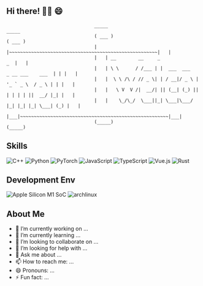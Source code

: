 ## Hi there! 👋👋  😄  

```text                                                                                     
                                _____                                                      _____ 
                                ( ___ )                                                    ( ___ )
                                |   |~~~~~~~~~~~~~~~~~~~~~~~~~~~~~~~~~~~~~~~~~~~~~~~~~~~~~~|   | 
                                |   | __        __     _                                _  |   | 
                                |   | \ \      / /___ | |  ___  ___   _ __ ___    ___  | | |   | 
                                |   |  \ \ /\ / // _ \| | / __|/ _ \ | '_ ` _ \  / _ \ | | |   | 
                                |   |   \ V  V /|  __/| || (__| (_) || | | | | ||  __/ |_| |   | 
                                |   |    \_/\_/  \___||_| \___|\___/ |_| |_| |_| \___| (_) |   | 
                                |___|~~~~~~~~~~~~~~~~~~~~~~~~~~~~~~~~~~~~~~~~~~~~~~~~~~~~~~|___| 
                                (_____)                                                    (_____)
```
Skills
---
<p align="left">
  <img alt="C++" src="https://img.shields.io/badge/C++-f34b7d?style=flat-square&logo=c%2b%2b">
  <img alt="Python" src="https://img.shields.io/badge/Python-3572a5?style=flat-square&logo=python&logoColor=white">
  <img alt="PyTorch" src="https://img.shields.io/badge/PyTorch-ee4c2c?style=flat-square&logo=pytorch&logoColor=white">
  <img alt="JavaScript" src="https://img.shields.io/badge/JavaScript-000000?style=flat-square&logo=javascript">
  <img alt="TypeScript" src="https://img.shields.io/badge/TypeScript-1a0dab?style=flat-square&logo=typescript">
  <img alt="Vue.js" src="https://img.shields.io/badge/Vue.js-007777?style=flat-square&logo=vue.js">
  <img alt="Rust" src="https://img.shields.io/badge/Rust-bc8362?style=flat-square&logo=rust">
</p>

Development Env
---
<p align="left">
  <img alt="Apple Silicon M1 SoC" src="https://img.shields.io/badge/Mac_OS(M1)-e03a3a?style=flat-square&logo=apple&logoColor=white">
  <img alt="archlinux" src="https://img.shields.io/badge/Arch_Linux-3572a5?style=flat-square&logo=archlinux&logoColor=white">
</p>

About Me
---
- 🔭 I’m currently working on ...
- 🌱 I’m currently learning ...
- 👯 I’m looking to collaborate on ...
- 🤔 I’m looking for help with ...
- 💬 Ask me about ...
- 📫 How to reach me: ...
- 😄 Pronouns: ...
- ⚡ Fun fact: ...

<!--
Stars
---
<img align="left" height="180em" src="https://github-readme-stats.vercel.app/api/top-langs/?username=LakshmanKishore&layout=compact&theme=default" alt=LakshmanKishore />

<p>&nbsp;<img align="center" height="180em" src="https://github-readme-stats.vercel.app/api?username=LakshmanKishore&show_icons=true&locale=en&theme=default" alt="LakshmanKishore" /></p>

-->


<!--
**upupGuan/upupGuan** is a ✨ _special_ ✨ repository because its `README.md` (this file) appears on your GitHub profile.

Here are some ideas to get you started:

- 🔭 I’m currently working on ...
- 🌱 I’m currently learning ...
- 👯 I’m looking to collaborate on ...
- 🤔 I’m looking for help with ...
- 💬 Ask me about ...
- 📫 How to reach me: ...
- 😄 Pronouns: ...
- ⚡ Fun fact: ...
-->

<!--
<h3> 👦🏻 About me</h3>

- 🔭 **Career:** Deep Learning Framework Engineer
- 🔧 **Tools:** C++ & CUDA Programming
- 👯 **Organization：** 
- 💬 **My Blogs:** [you blogs📚](https://www.baidu.com/)
- 🙋🏻‍♀️ **About me:** It's from [《1984》 by George Orwell](https://book.douban.com/subject/4820710/), I am born in 1993 indeed.

<h3> 📚 Recent Blog</h3>
<img width="55%" align="right" alt="Github" src="image address" />

- <h4>🔧 深度学习框架</h4>

  - <a href='https://www.yourblogs.com/blogs/p/18404314' target='_blank'>xxxxx</a>
  - <a href='https://www.yourblogs.com/blogs/p/18290645.html' target='_blank'>xxxxxx</a>
  - <a href='https://www.yourblogs.com/blogs/p/18294295' target='_blank'>xxxxxx xxxxxx</a>
  - <a href='https://www.yourblogs.com/blogs/p/14105729.html' target='_blank'>xxxxxxxxxxxxxx </a>

- <h4>🤖 AI Compiler</h4>

  - <a href='https://www.yourblogs.com/blogs/p/14190550.html' target='_blank'> 浅析 TensorFlow Runtime 技术 </a>
  - <a href='https://www.yourblogs.com/blogs/p/14643355.html' target='_blank'>TVM中的 IR 设计与技术实现</a>
  - <a href='https://www.yourblogs.com/blogs/p/17632342.html' target='_blank'> MLIR Dialect 分层设计</a>
  - <a href='https://www.yourblogs.com/blogs/p/17376187.html' target='_blank'> Triton 基础机制 </a>

- <h4>🤔 个人思考</h4>

  - <a href='https://www.yourblogs.com/blogs/p/17407759.html' target='_blank'>工作中如何做好技术积累</a>
  - <a href='https://www.yourblogs.com/blogs/p/17407686.html' target='_blank'>工程师的十条精进原则</a>
  - <a href='https://www.yourblogs.com/blogs/p/18290628.html' target='_blank'>大模型如何提升训练效率</a>

-->

